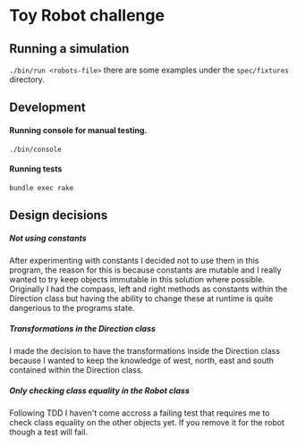 # Toy Robot challenge

## Running a simulation

`./bin/run <robots-file>` there are some examples under the `spec/fixtures` directory.

## Development

#### Running console for manual testing.
`./bin/console`

#### Running tests
`bundle exec rake`

## Design decisions

##### Not using constants
After experimenting with constants I decided not to use them in this program, the reason for this is because constants are mutable and I really wanted to try keep objects immutable in this solution where possible. Originally I had the compass, left and right methods as constants within the Direction class but having the ability to change these at runtime is quite dangerious to the programs state.

##### Transformations in the Direction class
I made the decision to have the transformations inside the Direction class because I wanted to keep the knowledge of west, north, east and south contained within the Direction class.

##### Only checking class equality in the Robot class

Following TDD I haven't come accross a failing test that requires me to check class equality on the other objects yet. If you remove it for the robot though a test will fail.
